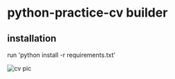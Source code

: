 # python-practice-cv builder

## installation
run 'python install -r requirements.txt'

![cv pic](https://user-images.githubusercontent.com/59279211/168386533-7c7ace99-7c1d-41b6-acba-f917843e624c.png)
